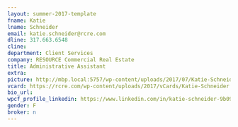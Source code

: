 ```yaml
---
layout: summer-2017-template 
fname: Katie
lname: Schneider
email: katie.schneider@rcre.com
dline: 317.663.6548
cline: 
department: Client Services
company: RESOURCE Commercial Real Estate
title: Administrative Assistant
extra: 
picture: http://mbp.local:5757/wp-content/uploads/2017/07/Katie-Schneider-Circle-Colorx600.jpg
vcard: https://rcre.com/wp-content/uploads/2017/vCards/Katie-Schneider.vcf
bio_url: 
wpcf_profile_linkedin: https://www.linkedin.com/in/katie-schneider-9b0926137/
gender: F
broker: n
---
```

